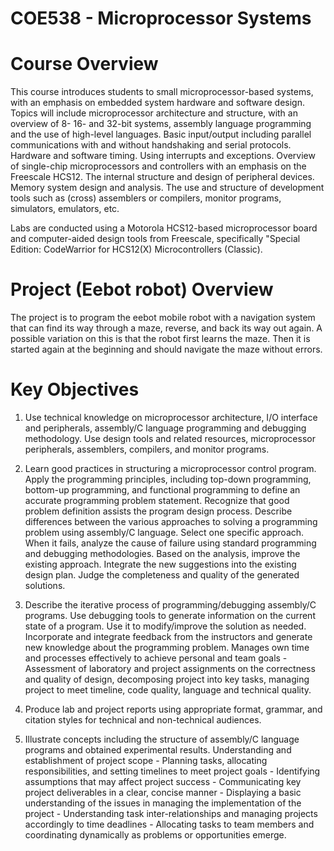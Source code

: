 # COE538 - Microprocessor Systems

# Course Overview
This course introduces students to small microprocessor-based systems, with an emphasis on
embedded system hardware and software design. Topics will include microprocessor architecture
and structure, with an overview of 8- 16- and 32-bit systems, assembly language programming
and the use of high-level languages. Basic input/output including parallel communications with and
without handshaking and serial protocols. Hardware and software timing. Using interrupts and
exceptions. Overview of single-chip microprocessors and controllers with an emphasis on the
Freescale HCS12. The internal structure and design of peripheral devices. Memory system design
and analysis. The use and structure of development tools such as (cross) assemblers or
compilers, monitor programs, simulators, emulators, etc.

Labs are conducted using a Motorola HCS12-based microprocessor board and computer-aided
design tools from Freescale, specifically "Special Edition: CodeWarrior for HCS12(X)
Microcontrollers (Classic).

# Project (Eebot robot) Overview
The project is to program the eebot mobile robot with a navigation system that can find its way through a maze, reverse, and back its way out again. A possible variation on this is that the robot first learns the maze. Then it is started again at the beginning and should navigate the maze without errors. 


# Key Objectives
1. Use technical knowledge on microprocessor architecture, I/O interface and peripherals, assembly/C language programming and debugging methodology. Use design tools and related resources, microprocessor peripherals, assemblers,
compilers, and monitor programs.

2. Learn good practices in structuring a microprocessor control program. Apply the programming principles, including top-down programming, bottom-up programming, and functional programming to define an accurate programming problem statement. Recognize that good problem definition assists the program design process. Describe differences between the various approaches to solving a programming problem using assembly/C language. Select one specific approach. When it fails, analyze the cause of failure using standard programming and debugging methodologies. Based on the analysis, improve the existing approach. Integrate the new suggestions into the existing design plan. Judge the completeness and quality of the generated solutions.

3. Describe the iterative process of programming/debugging assembly/C programs. Use debugging tools to generate information on the current state of a program. Use it to modify/improve the solution as needed. Incorporate and integrate feedback from the instructors and generate new knowledge about the programming problem.
Manages own time and processes effectively to achieve personal and team goals - Assessment of laboratory and project assignments on the correctness and quality of design, decomposing project into key tasks, managing project to meet timeline, code quality, language and technical quality.

4. Produce lab and project reports using appropriate format, grammar, and citation styles for technical and non-technical audiences.

5. Illustrate concepts including the structure of assembly/C language programs and obtained experimental results.
Understanding and establishment of project scope - Planning tasks, allocating responsibilities, and setting timelines to meet project goals - Identifying assumptions that may affect project success - Communicating key project
deliverables in a clear, concise manner - Displaying a basic understanding of the issues in managing the implementation of the project - Understanding task inter-relationships and managing projects accordingly to time deadlines - Allocating tasks to team members and coordinating dynamically as problems or opportunities emerge.

